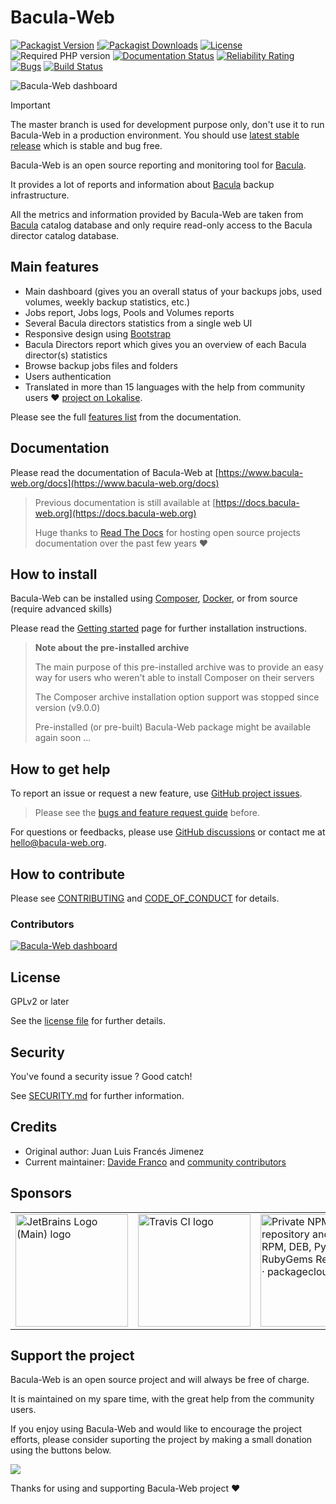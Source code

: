 # Bacula-Web

[![Packagist Version](https://img.shields.io/packagist/v/bacula-web/bacula-web)](https://packagist.org/packages/bacula-web/bacula-web)
[!![Packagist Downloads](https://img.shields.io/packagist/dt/bacula-web/bacula-web)](https://packagist.org/packages/bacula-web/bacula-web)
[![License](https://img.shields.io/packagist/l/bacula-web/bacula-web)](https://packagist.org/packages/bacula-web/bacula-web)
![Required PHP version](https://img.shields.io/packagist/dependency-v/bacula-web/bacula-web/php)
[![Documentation Status](https://readthedocs.org/projects/bacula-web/badge/?version=latest)](http://docs.bacula-web.org/en/master/?badge=latest)
[![Reliability Rating](https://sonarcloud.io/api/project_badges/measure?project=bacula-web_bacula-web&metric=reliability_rating)](https://sonarcloud.io/summary/new_code?id=bacula-web_bacula-web)
[![Bugs](https://sonarcloud.io/api/project_badges/measure?project=bacula-web_bacula-web&metric=bugs)](https://sonarcloud.io/summary/new_code?id=bacula-web_bacula-web)
[![Build Status](https://app.travis-ci.com/bacula-web/bacula-web.svg?branch=master)](https://app.travis-ci.com/bacula-web/bacula-web)

![Bacula-Web dashboard](https://www.bacula-web.org/bacula-web-dashboard.png)

> [!IMPORTANT]
> The master branch is used for development purpose only, don't use it to run Bacula-Web in a production environment.
> You should use [latest stable release](https://github.com/bacula-web/bacula-web/releases/tag/v9.5.1) which is stable and bug free.

Bacula-Web is an open source reporting and monitoring tool for [Bacula](https://www.bacula.org).

It provides a lot of reports and information about [Bacula](https://www.bacula.org) backup infrastructure.

All the metrics and information provided by Bacula-Web are taken from [Bacula](https://www.bacula.org) catalog database
and only require read-only access to the Bacula director catalog database.

## Main features

- Main dashboard (gives you an overall status of your backups jobs, used volumes, weekly backup statistics, etc.)
- Jobs report, Jobs logs, Pools and Volumes reports
- Several Bacula directors statistics from a single web UI
- Responsive design using [Bootstrap](https://getbootstrap.com/)
- Bacula Directors report which gives you an overview of each Bacula director(s) statistics
- Browse backup jobs files and folders
- Users authentication
- Translated in more than 15 languages with the help from community users :heart: [project on Lokalise](https://app.lokalise.com/public/95070757669f26e4c3f8e9.76656729/).

Please see the full [features list](https://www.bacula-web.org/docs/about/features) from the documentation. 

## Documentation

Please read the documentation of Bacula-Web at [https://www.bacula-web.org/docs](https://www.bacula-web.org/docs)

> Previous documentation is still available at [https://docs.bacula-web.org](https://docs.bacula-web.org)
>
> Huge thanks to [Read The Docs](https://readthedocs.org/) for hosting open source projects documentation over the past few years :heart:

## How to install

Bacula-Web can be installed using [Composer](https://getcomposer.org/), [Docker](https://www.docker.com/), or from source (require advanced skills)

Please read the [Getting started](https://www.bacula-web.org/docs/install/getting-started) page for further installation instructions.

> **Note about the pre-installed archive**
>
> The main purpose of this pre-installed archive was to provide an easy way for users who weren't able to install Composer on their servers
> 
> The Composer archive installation option support was stopped since version (v9.0.0)
> 
> Pre-installed (or pre-built) Bacula-Web package might be available again soon ...

## How to get help

To report an issue or request a new feature, use [GitHub project issues](https://github.com/bacula-web/bacula-web/issues).

> Please see the [bugs and feature request guide](https://www.bacula-web.org/docs/gethelp/support) before.

For questions or feedbacks, please use [GitHub discussions](https://github.com/bacula-web/bacula-web/discussions) or 
contact me at [hello@bacula-web.org](mailto:hello@bacula-web.org).

## How to contribute

Please see [CONTRIBUTING](CONTRIBUTING.md) and [CODE_OF_CONDUCT](CODE_OF_CONDUCT.md) for details.

### Contributors

<a href="https://github.com/bacula-web/bacula-web/graphs/contributors">
  <img src="https://contrib.rocks/image?repo=bacula-web/bacula-web" alt="Bacula-Web dashboard" />
</a>

## License

GPLv2 or later

See the [license file](LICENSE) for further details.

## Security

You've found a security issue ? Good catch!

See [SECURITY.md](SECURITY.md) for further information.

## Credits

- Original author: Juan Luis Francés Jimenez
- Current maintainer: [Davide Franco](https://github.com/dfranco)
  and [community contributors](https://github.com/bacula-web/bacula-web/graphs/contributors)

## Sponsors

<table>
<tr>
    <td><a href="https://jb.gg/OpenSourceSupport"><img width="180px" src="https://resources.jetbrains.com/storage/products/company/brand/logos/jb_beam.svg" alt="JetBrains Logo (Main) logo"></a></td>
    <td><a href="https://www.travis-ci.com"><img width="180px" src="https://www.travis-ci.com/wp-content/uploads/2022/05/TravisCI-Full-Color.png" alt="Travis CI logo"></a></td>
    <td><a href="https://packagecloud.io/"><img width="180px" alt="Private NPM repository and Maven, RPM, DEB, PyPi and RubyGems Repository · packagecloud" src="https://packagecloud.io/images/packagecloud-badge.png" /></a></td>
    <td><a href="https://lokalise.com/"><img width="180px" alt="Lokalise logo" src="https://www.bacula-web.org/sponsors/lokalise_logo_colour_black_text.png" /></a></td>
  </tr>
</table>

## Support the project

Bacula-Web is an open source project and will always be free of charge.

It is maintained on my spare time, with the great help from the community users.

If you enjoy using Bacula-Web and would like to encourage the project efforts, please consider suporting the project by making a small donation
using the buttons below.

<a href="https://www.buymeacoffee.com/baculaweb"><img src="https://img.buymeacoffee.com/button-api/?text=Support the project&emoji=&slug=baculaweb&button_colour=FFDD00&font_colour=000000&font_family=Inter&outline_colour=000000&coffee_colour=ffffff" /></a>

Thanks for using and supporting Bacula-Web project :heart:
